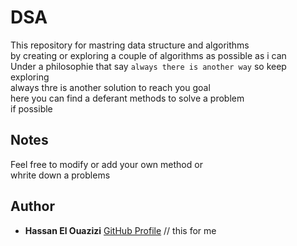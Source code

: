 # DSA 
This repository for mastring data structure and algorithms<br>
by creating or exploring a couple of algorithms as possible as i can <br>
Under a philosophie that say `always there is another way` so keep exploring<br>
always thre is another solution to reach you goal<br>
here you can find a deferant methods to solve a problem <br>
if possible

## Notes
Feel free to modify or add your own method or <br>
whrite down a problems<br>

## Author 

- **Hassan El Ouazizi**     [GitHub Profile](https://github.com/helouazizi) // this for me

